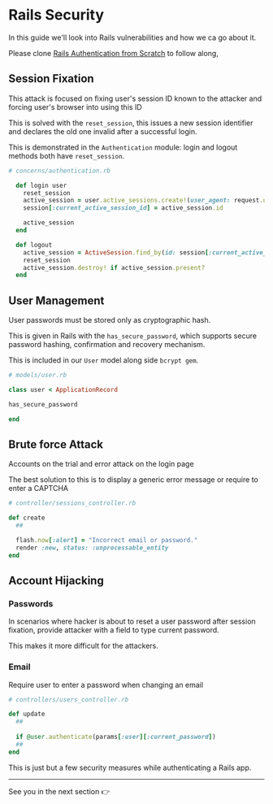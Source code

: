 # Rails Security 

In this guide we'll look into Rails vulnerabilities and how we ca go about it. 

Please clone [Rails Authentication from Scratch](https://github.com/Njunu-sk/rails-authentication-from-scratch) to follow along, 

## Session Fixation 

This attack is focused on fixing user's session ID known to the attacker and forcing user's browser into using this ID

This is solved with the `reset_session`, this issues a new session identifier and declares the old one invalid after a successful login.

This is demonstrated in the `Authentication` module: login and logout methods both have `reset_session`.


```ruby
# concerns/authentication.rb

  def login user
    reset_session
    active_session = user.active_sessions.create!(user_agent: request.user_agent, ip_address: request.ip)
    session[:current_active_session_id] = active_session.id

    active_session
  end

  def logout
    active_session = ActiveSession.find_by(id: session[:current_active_session_id])
    reset_session
    active_session.destroy! if active_session.present?
  end
```

## User Management 

User passwords must be stored only as cryptographic hash.

This is given in Rails with the `has_secure_password`, which supports secure password hashing, confirmation and recovery mechanism.

This is included in our `User` model along side `bcrypt gem`.

```ruby
# models/user.rb 

class user < ApplicationRecord 

has_secure_password

end
```

## Brute force Attack 

Accounts on the trial and error attack on the login page 

The best solution to this is to display a generic error message or require to enter a CAPTCHA

```ruby
# controller/sessions_controller.rb 

def create 
  ##

  flash.now[:alert] = "Incorrect email or password."
  render :new, status: :unprocessable_entity
end
```

## Account Hijacking 

### Passwords 
In scenarios where hacker is about to reset a user password after session fixation, provide attacker with a field to type current password.

This makes it more difficult for the attackers.

### Email 

Require user to enter a password when changing an email

```ruby
# controllers/users_controller.rb 

def update 
  ##
  
  if @user.authenticate(params[:user][:current_password])
  ##
end
```

This is just but a few security measures while authenticating a Rails app. 

***

See you in the next section 👉